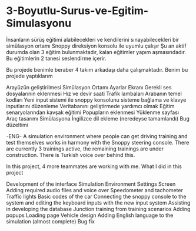 # 3-Boyutlu-Surus-ve-Egitim-Simulasyonu
İnsanların sürüş eğitimi alabilecekleri ve kendilerini sınayabilecekleri bir simülasyon ortamı Snoppy direksiyon konsolu ile uyumlu çalışır Şu an aktif durumda olan 3 eğitim bulunmaktadır, kalan eğitimler yapım aşmasındadır. Bu eğitimlerin 2 tanesi seslendirme içerir.

Bu projede benimle beraber 4 takım arkadaşı daha çalışmaktadır. Benim bu projede yaptıklarım

Arayüzün geliştirilmesi
Simülasyon Ortamı
Ayarlar Ekranı
Gerekli ses dosyalarının eklenmesi
Hız ve devir saati
Trafik lambaları
Arabanın temel kodları
Yeni input sistemi ile snoppy konsolunu sisteme bağlama ve klavye inputlarını düzenleme
Veritabanını geliştirmede yardımcı olmak
Eğitim senaryolarından kavşak eğitimi
Popupların eklenmesi
Yüklenme sayfası
Araç tasarımı
Simülasyona İngilizce dil ekleme (neredeyse tamamlandı)
Bug düzeltimi

-ENG-
A simulation environment where people can get driving training and test themselves works in harmony with the Snoppy steering console. There are currently 3 trainings active, the remaining trainings are under construction. There is Turkish voice over behind this.

In this project, 4 more teammates are working with me. What I did in this project

Development of the interface
Simulation Environment
Settings Screen
Adding required audio files and voice over
Speedometer and tachometer
Traffic lights
Basic codes of the car
Connecting the snoppy console to the system and editing the keyboard inputs with the new input system
Assisting in developing the database
Junction training from training scenarios
Adding popups
Loading page
Vehicle design
Adding English language to the simulation (almost complete)
Bug fix


